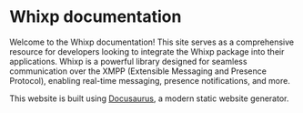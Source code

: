 # Whixp documentation

Welcome to the Whixp documentation! This site serves as a comprehensive resource for developers looking to integrate the Whixp package into their applications. Whixp is a powerful library designed for seamless communication over the XMPP (Extensible Messaging and Presence Protocol), enabling real-time messaging, presence notifications, and more.

This website is built using [Docusaurus](https://docusaurus.io/), a modern static website generator.
